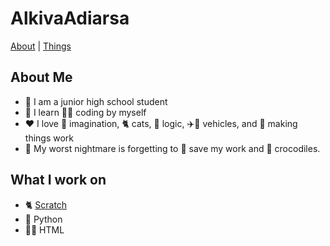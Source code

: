 # AlkivaAdiarsa

<a href="#about-me">About</a> |
<a href="#what-i-work-on"> Things </a>

<!--
**AlkivaAdiarsa/AlkivaAdiarsa** is a ✨ _special_ ✨ repository because its `README.md` (this file) appears on your GitHub profile.
-->

## About Me
<div id="about">
  
 - 🏫 I am a junior high school student
 - 📖 I learn 👨‍💻 coding by myself
 - ❤️ I love 💭 imagination, 🐈 cats, 🧩 logic, ✈️🚗 vehicles, and 🔧 making things work
 - 👻 My worst nightmare is forgetting to 📁 save my work and 🐊 crocodiles.
   
</div>

## What I work on
<div id="things">
  
 - 🐈 [Scratch](https://scratch.mit.edu/users/-Alkiva-)
 - 🐍 Python
 - 👨‍💻 HTML
  
</div>

